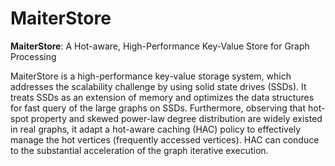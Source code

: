 # MaiterStore

**MaiterStore**: A Hot-aware, High-Performance Key-Value Store for Graph Processing

MaiterStore is a high-performance key-value storage system, which addresses the scalability challenge by using solid state drives (SSDs). It treats SSDs as an extension of memory and optimizes the data structures for fast query of the large graphs on SSDs. Furthermore, observing that hot-spot property and skewed power-law degree distribution are widely existed in real graphs, it adapt a hot-aware caching (HAC) policy to effectively manage the hot vertices (frequently accessed vertices). HAC can conduce to the substantial acceleration of the graph iterative execution.
